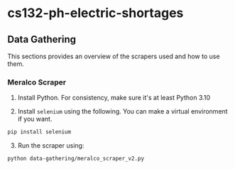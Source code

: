 # cs132-ph-electric-shortages

## Data Gathering

This sections provides an overview of the scrapers used and how to use them.

### Meralco Scraper

1. Install Python. For consistency, make sure it's at least Python 3.10

2. Install `selenium` using the following. You can make a virtual environment if you want.

```bash
pip install selenium
```

3. Run the scraper using:

```bash
python data-gathering/meralco_scraper_v2.py
```